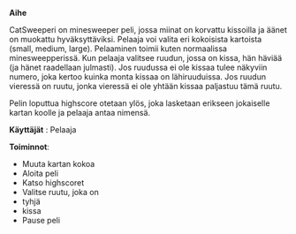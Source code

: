 **Aihe**


CatSweeperi on minesweeper peli, jossa miinat on korvattu kissoilla ja äänet on muokattu hyväksyttäviksi.
Pelaaja voi valita eri kokoisista kartoista (small, medium, large). Pelaaminen toimii kuten normaalissa minesweepperissä.
Kun pelaaja valitsee ruudun, jossa on kissa, hän häviää (ja hänet raadellaan julmasti). Jos ruudussa ei ole kissaa
tulee näkyviin numero, joka kertoo kuinka monta kissaa on lähiruuduissa. Jos ruudun vieressä on ruutu, jonka vieressä ei ole
yhtään kissaa paljastuu tämä ruutu.

Pelin loputtua highscore otetaan ylös, joka lasketaan erikseen jokaiselle kartan koolle ja pelaaja antaa nimensä.

**Käyttäjät** : Pelaaja

**Toiminnot**:
* Muuta kartan kokoa
* Aloita peli
* Katso highscoret
* Valitse ruutu, joka on
 * tyhjä
 * kissa
* Pause peli
